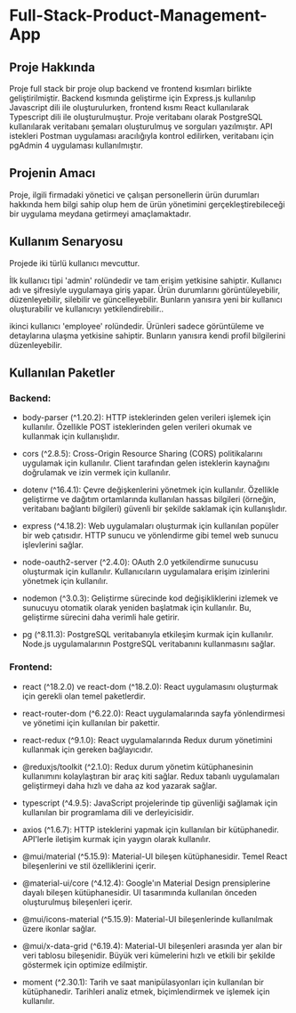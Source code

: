 # Full-Stack-Product-Management-App


## Proje Hakkında

Proje full stack bir proje olup backend ve frontend kısımları birlikte geliştirilmiştir. Backend kısmında geliştirme için Express.js kullanılıp Javascript dili ile oluşturulurken, frontend kısmı React kullanılarak Typescript dili ile oluşturulmuştur. Proje veritabanı olarak PostgreSQL kullanılarak veritabanı şemaları oluşturulmuş ve sorguları yazılmıştır. API istekleri Postman uygulaması aracılığıyla kontrol edilirken, veritabanı için pgAdmin 4 uygulaması kullanılmıştır.

 
## Projenin Amacı

 Proje, ilgili firmadaki yönetici ve çalışan personellerin ürün durumları hakkında hem bilgi sahip olup hem de ürün yönetimini gerçekleştirebileceği bir uygulama meydana getirmeyi amaçlamaktadır.


 ## Kullanım Senaryosu

 Projede iki türlü kullanıcı mevcuttur.
 
 İlk kullanıcı tipi 'admin' rolündedir ve tam erişim yetkisine sahiptir. Kullanıcı adı ve şifresiyle uygulamaya giriş yapar. Ürün durumlarını görüntüleyebilir, düzenleyebilir, silebilir ve güncelleyebilir. Bunların yanısıra yeni bir kullanıcı oluşturabilir ve kullanıcıyı yetkilendirebilir..

 ikinci kullanıcı 'employee' rolündedir. Ürünleri sadece görüntüleme ve detaylarına ulaşma yetkisine sahiptir. Bunların yanısıra kendi profil bilgilerini düzenleyebilir. 

 
## Kullanılan Paketler

### Backend:


- body-parser (^1.20.2): HTTP isteklerinden gelen verileri işlemek için kullanılır. Özellikle POST isteklerinden gelen verileri okumak ve kullanmak için kullanışlıdır.

- cors (^2.8.5): Cross-Origin Resource Sharing (CORS) politikalarını uygulamak için kullanılır. Client tarafından gelen isteklerin kaynağını doğrulamak ve izin vermek için kullanılır.

- dotenv (^16.4.1): Çevre değişkenlerini yönetmek için kullanılır. Özellikle geliştirme ve dağıtım ortamlarında kullanılan hassas bilgileri (örneğin, veritabanı bağlantı bilgileri) güvenli bir şekilde saklamak için kullanışlıdır.

- express (^4.18.2): Web uygulamaları oluşturmak için kullanılan popüler bir web çatısıdır. HTTP sunucu ve yönlendirme gibi temel web sunucu işlevlerini sağlar.

- node-oauth2-server (^2.4.0): OAuth 2.0 yetkilendirme sunucusu oluşturmak için kullanılır. Kullanıcıların uygulamalara erişim izinlerini yönetmek için kullanılır.

- nodemon (^3.0.3): Geliştirme sürecinde kod değişikliklerini izlemek ve sunucuyu otomatik olarak yeniden başlatmak için kullanılır. Bu, geliştirme sürecini daha verimli hale getirir.

- pg (^8.11.3): PostgreSQL veritabanıyla etkileşim kurmak için kullanılır. Node.js uygulamalarının PostgreSQL veritabanını kullanmasını sağlar.


### Frontend:

- react (^18.2.0) ve react-dom (^18.2.0): React uygulamasını oluşturmak için gerekli olan temel paketlerdir.

- react-router-dom (^6.22.0): React uygulamalarında sayfa yönlendirmesi ve yönetimi için kullanılan bir pakettir.

- react-redux (^9.1.0): React uygulamalarında Redux durum yönetimini kullanmak için gereken bağlayıcıdır.

- @reduxjs/toolkit (^2.1.0): Redux durum yönetim kütüphanesinin kullanımını kolaylaştıran bir araç kiti sağlar. Redux tabanlı uygulamaları geliştirmeyi daha hızlı ve daha az kod yazarak sağlar.

- typescript (^4.9.5): JavaScript projelerinde tip güvenliği sağlamak için kullanılan bir programlama dili ve derleyicisidir.

- axios (^1.6.7): HTTP isteklerini yapmak için kullanılan bir kütüphanedir. API'lerle iletişim kurmak için yaygın olarak kullanılır.

- @mui/material (^5.15.9): Material-UI bileşen kütüphanesidir. Temel React bileşenlerini ve stil özelliklerini içerir.

- @material-ui/core (^4.12.4): Google'ın Material Design prensiplerine dayalı bileşen kütüphanesidir. UI tasarımında kullanılan önceden oluşturulmuş bileşenleri içerir.

- @mui/icons-material (^5.15.9): Material-UI bileşenlerinde kullanılmak üzere ikonlar sağlar.

- @mui/x-data-grid (^6.19.4): Material-UI bileşenleri arasında yer alan bir veri tablosu bileşenidir. Büyük veri kümelerini hızlı ve etkili bir şekilde göstermek için optimize edilmiştir.

- moment (^2.30.1): Tarih ve saat manipülasyonları için kullanılan bir kütüphanedir. Tarihleri analiz etmek, biçimlendirmek ve işlemek için kullanılır.


